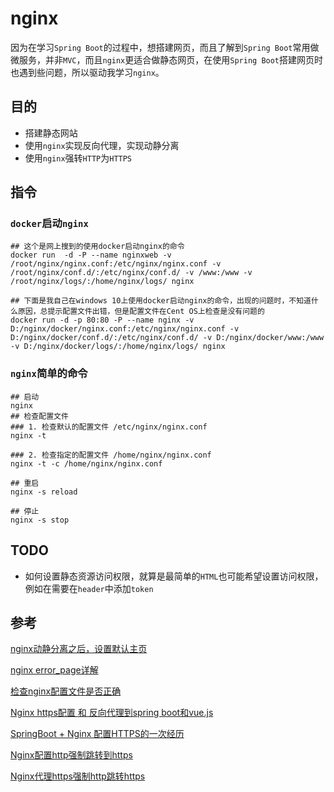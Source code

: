 # nginx

因为在学习`Spring Boot`的过程中，想搭建网页，而且了解到`Spring Boot`常用做微服务，并非`MVC`，而且`nginx`更适合做静态网页，在使用`Spring Boot`搭建网页时也遇到些问题，所以驱动我学习`nginx`。

## 目的

* 搭建静态网站
* 使用`nginx`实现反向代理，实现动静分离
* 使用`nginx`强转`HTTP`为`HTTPS`

## 指令

### `docker`启动`nginx`

```
## 这个是网上搜到的使用docker启动nginx的命令
docker run  -d -P --name nginxweb -v /root/nginx/nginx.conf:/etc/nginx/nginx.conf -v /root/nginx/conf.d/:/etc/nginx/conf.d/ -v /www:/www -v /root/nginx/logs/:/home/nginx/logs/ nginx

## 下面是我自己在windows 10上使用docker启动nginx的命令，出现的问题时，不知道什么原因，总提示配置文件出错，但是配置文件在Cent OS上检查是没有问题的
docker run -d -p 80:80 -P --name nginx -v D:/nginx/docker/nginx.conf:/etc/nginx/nginx.conf -v D:/nginx/docker/conf.d/:/etc/nginx/conf.d/ -v D:/nginx/docker/www:/www -v D:/nginx/docker/logs/:/home/nginx/logs/ nginx
```

### `nginx`简单的命令

```shell
## 启动
nginx
## 检查配置文件
### 1. 检查默认的配置文件 /etc/nginx/nginx.conf
nginx -t

### 2. 检查指定的配置文件 /home/nginx/nginx.conf
nginx -t -c /home/nginx/nginx.conf

## 重启
nginx -s reload

## 停止
nginx -s stop
```

## TODO

* 如何设置静态资源访问权限，就算是最简单的`HTML`也可能希望设置访问权限，例如在需要在`header`中添加`token`


## 参考

[nginx动静分离之后，设置默认主页](https://www.cnblogs.com/jcici/p/9990504.html)

[nginx error_page详解](https://blog.csdn.net/hyk_lk/article/details/65936042)

[检查nginx配置文件是否正确](https://blog.csdn.net/weixin_38823568/article/details/81296901)

[Nginx https配置 和 反向代理到spring boot和vue.js](https://segmentfault.com/a/1190000016760251)

[SpringBoot + Nginx 配置HTTPS的一次经历](https://blog.csdn.net/fenglin0429/article/details/81347634)

[Nginx配置http强制跳转到https](https://blog.csdn.net/fjinhao/article/details/75909702)

[Nginx代理https强制http跳转https](https://blog.csdn.net/weixin_41679874/article/details/86249970)

